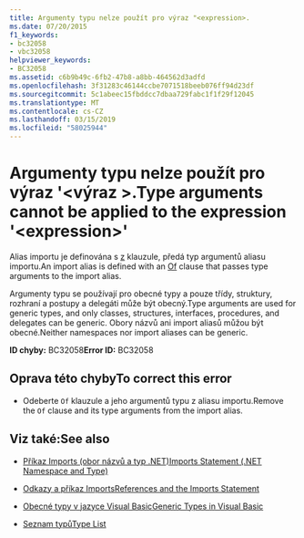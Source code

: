 ```yaml
---
title: Argumenty typu nelze použít pro výraz "<expression>.
ms.date: 07/20/2015
f1_keywords:
- bc32058
- vbc32058
helpviewer_keywords:
- BC32058
ms.assetid: c6b9b49c-6fb2-47b8-a8bb-464562d3adfd
ms.openlocfilehash: 3f31283c46144ccbe7071518beeb076ff94d23df
ms.sourcegitcommit: 5c1abeec15fbddcc7dbaa729fabc1f1f29f12045
ms.translationtype: MT
ms.contentlocale: cs-CZ
ms.lasthandoff: 03/15/2019
ms.locfileid: "58025944"
---
```

# <a name="type-arguments-cannot-be-applied-to-the-expression-expression"></a><span data-ttu-id="28bce-102">Argumenty typu nelze použít pro výraz '\<výraz >.</span><span class="sxs-lookup"><span data-stu-id="28bce-102">Type arguments cannot be applied to the expression '\<expression>'</span></span>
<span data-ttu-id="28bce-103">Alias importu je definována s [z](../../visual-basic/language-reference/statements/of-clause.md) klauzule, předá typ argumentů aliasu importu.</span><span class="sxs-lookup"><span data-stu-id="28bce-103">An import alias is defined with an [Of](../../visual-basic/language-reference/statements/of-clause.md) clause that passes type arguments to the import alias.</span></span>  
  
 <span data-ttu-id="28bce-104">Argumenty typu se používají pro obecné typy a pouze třídy, struktury, rozhraní a postupy a delegáti může být obecný.</span><span class="sxs-lookup"><span data-stu-id="28bce-104">Type arguments are used for generic types, and only classes, structures, interfaces, procedures, and delegates can be generic.</span></span> <span data-ttu-id="28bce-105">Obory názvů ani import aliasů můžou být obecné.</span><span class="sxs-lookup"><span data-stu-id="28bce-105">Neither namespaces nor import aliases can be generic.</span></span>  
  
 <span data-ttu-id="28bce-106">**ID chyby:** BC32058</span><span class="sxs-lookup"><span data-stu-id="28bce-106">**Error ID:** BC32058</span></span>  
  
## <a name="to-correct-this-error"></a><span data-ttu-id="28bce-107">Oprava této chyby</span><span class="sxs-lookup"><span data-stu-id="28bce-107">To correct this error</span></span>  
  
-   <span data-ttu-id="28bce-108">Odeberte `Of` klauzule a jeho argumentů typu z aliasu importu.</span><span class="sxs-lookup"><span data-stu-id="28bce-108">Remove the `Of` clause and its type arguments from the import alias.</span></span>  
  
## <a name="see-also"></a><span data-ttu-id="28bce-109">Viz také:</span><span class="sxs-lookup"><span data-stu-id="28bce-109">See also</span></span>

- [<span data-ttu-id="28bce-110">Příkaz Imports (obor názvů a typ .NET)</span><span class="sxs-lookup"><span data-stu-id="28bce-110">Imports Statement (.NET Namespace and Type)</span></span>](../../visual-basic/language-reference/statements/imports-statement-net-namespace-and-type.md)
- [<span data-ttu-id="28bce-111">Odkazy a příkaz Imports</span><span class="sxs-lookup"><span data-stu-id="28bce-111">References and the Imports Statement</span></span>](../../visual-basic/programming-guide/program-structure/references-and-the-imports-statement.md)

- [<span data-ttu-id="28bce-112">Obecné typy v jazyce Visual Basic</span><span class="sxs-lookup"><span data-stu-id="28bce-112">Generic Types in Visual Basic</span></span>](../../visual-basic/programming-guide/language-features/data-types/generic-types.md)
- [<span data-ttu-id="28bce-113">Seznam typů</span><span class="sxs-lookup"><span data-stu-id="28bce-113">Type List</span></span>](../../visual-basic/language-reference/statements/type-list.md)
